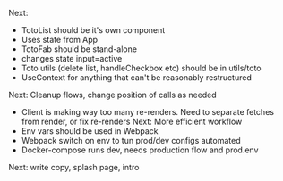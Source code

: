 Next:

- TotoList should be it's own component
- Uses state from App
- TotoFab should be stand-alone
- changes state input=active
- Toto utils (delete list, handleCheckbox etc) should be in utils/toto
- UseContext for anything that can't be reasonably restructured

Next: Cleanup flows, change position of calls as needed

- Client is making way too many re-renders. Need to separate fetches from render, or fix re-renders
  Next: More efficient workflow
- Env vars should be used in Webpack
- Webpack switch on env to tun prod/dev configs automated
- Docker-compose runs dev, needs production flow and prod.env

Next: write copy, splash page, intro

